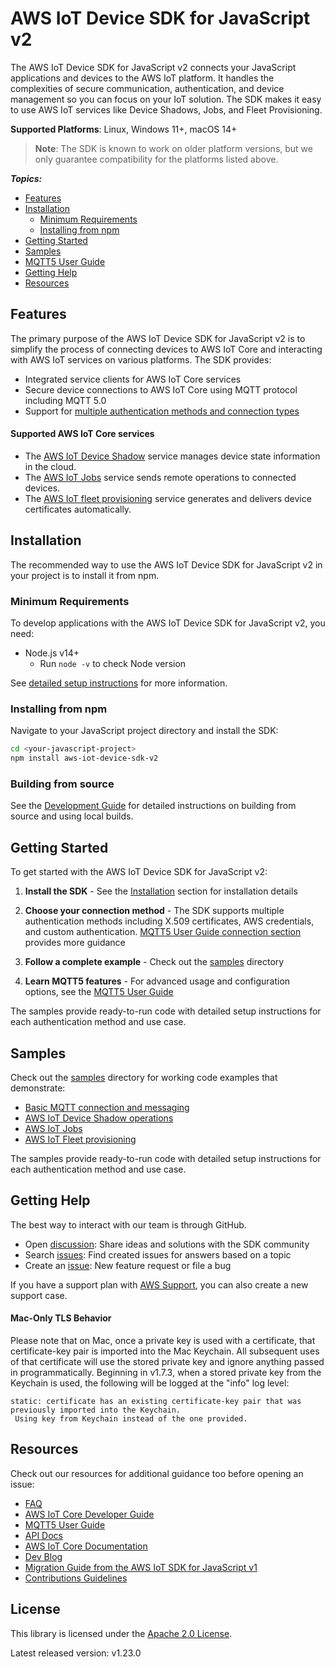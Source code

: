 # AWS IoT Device SDK for JavaScript v2

The AWS IoT Device SDK for JavaScript v2 connects your JavaScript applications and devices to the AWS IoT platform. It handles the complexities of secure communication, authentication, and device management so you can focus on your IoT solution. The SDK makes it easy to use AWS IoT services like Device Shadows, Jobs, and Fleet Provisioning.

**Supported Platforms**: Linux, Windows 11+, macOS 14+

> **Note**: The SDK is known to work on older platform versions, but we only guarantee compatibility for the platforms listed above.

*__Topics:__*
* [Features](#features)
* [Installation](#installation)
  * [Minimum Requirements](#minimum-requirements)
  * [Installing from npm](#installing-from-npm)
* [Getting Started](#getting-started)
* [Samples](samples)
* [MQTT5 User Guide](https://github.com/awslabs/aws-crt-nodejs/blob/main/MQTT5-UserGuide.md)
* [Getting Help](#getting-help)
* [Resources](#resources)

## Features

The primary purpose of the AWS IoT Device SDK for JavaScript v2 is to simplify the process of connecting devices to AWS IoT Core and interacting with AWS IoT services on various platforms. The SDK provides:

* Integrated service clients for AWS IoT Core services
* Secure device connections to AWS IoT Core using MQTT protocol including MQTT 5.0
* Support for [multiple authentication methods and connection types](https://github.com/awslabs/aws-crt-nodejs/blob/main/MQTT5-UserGuide.md#how-to-create-an-mqtt5-client-based-on-desired-connection-method)

#### Supported AWS IoT Core services

* The [AWS IoT Device Shadow](https://docs.aws.amazon.com/iot/latest/developerguide/iot-device-shadows.html) service manages device state information in the cloud.
* The [AWS IoT Jobs](https://docs.aws.amazon.com/iot/latest/developerguide/iot-jobs.html) service sends remote operations to connected devices.
* The [AWS IoT fleet provisioning](https://docs.aws.amazon.com/iot/latest/developerguide/provision-wo-cert.html) service generates and delivers device certificates automatically.

## Installation

The recommended way to use the AWS IoT Device SDK for JavaScript v2 in your project is to install it from npm.

### Minimum Requirements

To develop applications with the AWS IoT Device SDK for JavaScript v2, you need:

* Node.js v14+
  * Run `node -v` to check Node version

See [detailed setup instructions](./documents/PREREQUISITES.md) for more information.

### Installing from npm

Navigate to your JavaScript project directory and install the SDK:

```bash
cd <your-javascript-project>
npm install aws-iot-device-sdk-v2
```

### Building from source

See the [Development Guide](./documents/DEVELOPING.md) for detailed instructions on building from source and using local builds.

## Getting Started

To get started with the AWS IoT Device SDK for JavaScript v2:

1. **Install the SDK** - See the [Installation](#installation) section for installation details

2. **Choose your connection method** - The SDK supports multiple authentication methods including X.509 certificates, AWS credentials, and custom authentication. [MQTT5 User Guide connection section](https://github.com/awslabs/aws-crt-nodejs/blob/main/MQTT5-UserGuide.md#how-to-create-an-mqtt5-client-based-on-desired-connection-method) provides more guidance

3. **Follow a complete example** - Check out the [samples](samples) directory

4. **Learn MQTT5 features** - For advanced usage and configuration options, see the [MQTT5 User Guide](https://github.com/awslabs/aws-crt-nodejs/blob/main/MQTT5-UserGuide.md)

The samples provide ready-to-run code with detailed setup instructions for each authentication method and use case.

## Samples

Check out the [samples](samples) directory for working code examples that demonstrate:
- [Basic MQTT connection and messaging](./samples/node/pub_sub_mqtt5)
- [AWS IoT Device Shadow operations](./samples/node/service_clients/shadow)
- [AWS IoT Jobs](./samples/node/service_clients/jobs)
- [AWS IoT Fleet provisioning](./samples/node/service_clients/fleet_provisioning)

The samples provide ready-to-run code with detailed setup instructions for each authentication method and use case.

## Getting Help

The best way to interact with our team is through GitHub.
* Open [discussion](https://github.com/aws/aws-iot-device-sdk-js-v2/discussions): Share ideas and solutions with the SDK community
* Search [issues](https://github.com/aws/aws-iot-device-sdk-js-v2/issues): Find created issues for answers based on a topic
* Create an [issue](https://github.com/aws/aws-iot-device-sdk-js-v2/issues/new/choose): New feature request or file a bug

If you have a support plan with [AWS Support](https://aws.amazon.com/premiumsupport/), you can also create a new support case.

#### Mac-Only TLS Behavior

Please note that on Mac, once a private key is used with a certificate, that certificate-key pair is imported into the Mac Keychain.  All subsequent uses of that certificate will use the stored private key and ignore anything passed in programmatically.  Beginning in v1.7.3, when a stored private key from the Keychain is used, the following will be logged at the "info" log level:

```
static: certificate has an existing certificate-key pair that was previously imported into the Keychain.
 Using key from Keychain instead of the one provided.
```

## Resources

Check out our resources for additional guidance too before opening an issue:

* [FAQ](./documents/FAQ.md)
* [AWS IoT Core Developer Guide](https://docs.aws.amazon.com/iot/latest/developerguide/what-is-aws-iot.html)
* [MQTT5 User Guide](https://github.com/awslabs/aws-crt-nodejs/blob/main/MQTT5-UserGuide.md)
* [API Docs](https://aws.github.io/aws-iot-device-sdk-js-v2/)
* [AWS IoT Core Documentation](https://docs.aws.amazon.com/iot/)
* [Dev Blog](https://aws.amazon.com/blogs/iot/category/internet-of-things/)
* [Migration Guide from the AWS IoT SDK for JavaScript v1](./documents/MIGRATION_GUIDE.md)
* [Contributions Guidelines](./documents/CONTRIBUTING.md)

## License

This library is licensed under the [Apache 2.0 License](./documents/LICENSE).

Latest released version: v1.23.0
